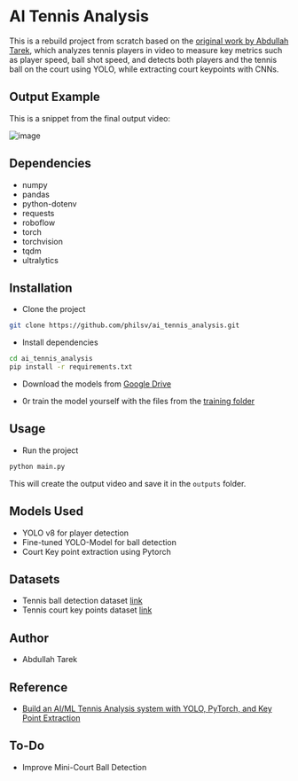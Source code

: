 # AI Tennis Analysis

This is a rebuild project from scratch based on the [original work by Abdullah Tarek](https://github.com/abdullahtarek/tennis_analysis), which analyzes tennis players in video to measure key metrics such as player speed, ball shot speed, and detects both players and the tennis ball on the court using YOLO, while extracting court keypoints with CNNs.

## Output Example

This is a snippet from the final output video:

![image](example.gif)

## Dependencies

* numpy
* pandas
* python-dotenv
* requests
* roboflow
* torch
* torchvision
* tqdm
* ultralytics

## Installation

* Clone the project

```bash
git clone https://github.com/philsv/ai_tennis_analysis.git
```

* Install dependencies

```bash
cd ai_tennis_analysis
pip install -r requirements.txt
```

* Download the models from [Google Drive](https://drive.google.com/drive/folders/1SIoKD8Yi2c8qN0vltrzw2QuwSRUT9_HT?usp=sharing)

* 0r train the model yourself with the files from the [training folder](https://github.com/philsv/ai_tennis_analysis/tree/main/training)

## Usage

* Run the project

```bash
python main.py
```

This will create the output video and save it in the `outputs` folder.

## Models Used

* YOLO v8 for player detection
* Fine-tuned YOLO-Model for ball detection
* Court Key point extraction using Pytorch

## Datasets

* Tennis ball detection dataset [link](https://universe.roboflow.com/viren-dhanwani/tennis-ball-detection)
* Tennis court key points dataset [link](https://drive.usercontent.google.com/download?id=1lhAaeQCmk2y440PmagA0KmIVBIysVMwu&export=download&authuser=0&confirm=t&uuid=3077628e-fc9b-4ef2-8cde-b291040afb30&at=APZUnTU9lSikCSe3NqbxV5MVad5T%3A1708243355040)

## Author

* Abdullah Tarek

## Reference

* [Build an AI/ML Tennis Analysis system with YOLO, PyTorch, and Key Point Extraction](https://www.youtube.com/watch?v=L23oIHZE14w&t=8069s)

## To-Do

* Improve Mini-Court Ball Detection
